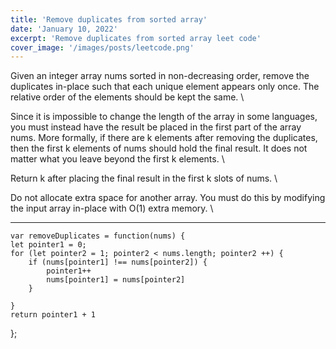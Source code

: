 ```yaml
---
title: 'Remove duplicates from sorted array'
date: 'January 10, 2022'
excerpt: 'Remove duplicates from sorted array leet code'
cover_image: '/images/posts/leetcode.png'
---
```


Given an integer array nums sorted in non-decreasing order, remove the duplicates in-place such that each unique element appears only once. The relative order of the elements should be kept the same. \

Since it is impossible to change the length of the array in some languages, you must instead have the result be placed in the first part of the array nums. More formally, if there are k elements after removing the duplicates, then the first k elements of nums should hold the final result. It does not matter what you leave beyond the first k elements. \

Return k after placing the final result in the first k slots of nums. \

Do not allocate extra space for another array. You must do this by modifying the input array in-place with O(1) extra memory. \

<hr></hr>

    var removeDuplicates = function(nums) {
    let pointer1 = 0;
    for (let pointer2 = 1; pointer2 < nums.length; pointer2 ++) {
        if (nums[pointer1] !== nums[pointer2]) {
            pointer1++
            nums[pointer1] = nums[pointer2]
        }
        
    }
    return pointer1 + 1
};